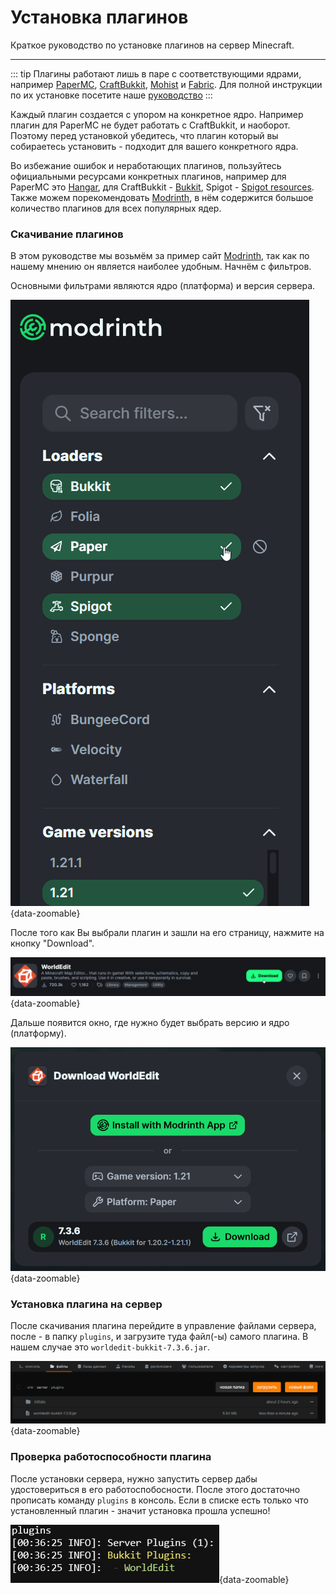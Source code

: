 <script setup>
import MinecraftLogo from '/components/MinecraftLogo.vue';
</script>

# <MinecraftLogo>Установка плагинов</MinecraftLogo>

Краткое руководство по установке плагинов на сервер Minecraft.

***

::: tip
Плагины работают лишь в паре с соответствующими ядрами, например [PaperMC](https://papermc.io/), [CraftBukkit](https://getbukkit.org/), [Mohist](https://mohistmc.com/) и [Fabric](https://fabricmc.net/). Для полной инструкции по их установке посетите наше [руководство](/games/minecraft/core)
:::

Каждый плагин создается с упором на конкретное ядро. Например плагин для PaperMC не будет работать с CraftBukkit, и наоборот. Поэтому перед установкой убедитесь, что плагин который вы собираетесь установить - подходит для вашего конкретного ядра.

Во избежание ошибок и неработающих плагинов, пользуйтесь официальными ресурсами конкретных плагинов, например для PaperMC это [Hangar](https://hangar.papermc.io/), для CraftBukkit - [Bukkit](https://dev.bukkit.org/bukkit-plugins), Spigot - [Spigot resources](https://www.spigotmc.org/resources/categories/spigot.4/). Также можем порекомендовать [Modrinth](https://modrinth.com/plugins), в нём содержится большое количество плагинов для всех популярных ядер.

### Скачивание плагинов

В этом руководстве мы возьмём за пример сайт [Modrinth](https://modrinth.com/plugins), так как по нашему мнению он является наиболее удобным.
Начнём с фильтров.

Основными фильтрами являются ядро (платформа) и версия сервера.

![plugin filters](/images/games/minecraft/plugins/filters.png){data-zoomable}

После того как Вы выбрали плагин и зашли на его страницу, нажмите на кнопку "Download".

![plugin download button](/images/games/minecraft/plugins/plugin-download-button.png){data-zoomable}

Дальше появится окно, где нужно будет выбрать версию и ядро (платформу).

![plugin download popup](/images/games/minecraft/plugins/plugin-download-popup.png){data-zoomable}

### Установка плагина на сервер

После скачивания плагина перейдите в управление файлами сервера, после - в папку `plugins`, и загрузите туда файл(-ы) самого плагина. В нашем случае это `worldedit-bukkit-7.3.6.jar`.

![plugin upload to the server](/images/games/minecraft/plugins/file-upload.png){data-zoomable}

### Проверка работоспособности плагина

После установки сервера, нужно запустить сервер дабы удостовериться в его работоспобосности. После этого достаточно прописать команду `plugins` в консоль. Если в списке есть только что установленный плагин - значит установка прошла успешно!

![plugin working](/images/games/minecraft/plugins/plugin-working.png){data-zoomable}
